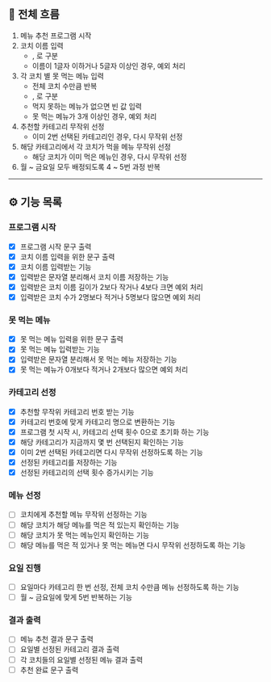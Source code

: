 ## 🎯 전체 흐름

1. 메뉴 추천 프로그램 시작  
2. 코치 이름 입력  
    - , 로 구분  
    - 이름이 1글자 이하거나 5글자 이상인 경우, 예외 처리  
3. 각 코치 별 못 먹는 메뉴 입력  
    - 전체 코치 수만큼 반복  
    - , 로 구분  
    - 먹지 못하는 메뉴가 없으면 빈 값 입력  
    - 못 먹는 메뉴가 3개 이상인 경우, 예외 처리  
4. 추천할 카테고리 무작위 선정  
    - 이미 2번 선택된 카테고리인 경우, 다시 무작위 선정  
5. 해당 카테고리에서 각 코치가 먹을 메뉴 무작위 선정  
    - 해당 코치가 이미 먹은 메뉴인 경우, 다시 무작위 선정  
6. 월 ~ 금요일 모두 배정되도록 4 ~ 5번 과정 반복  

---

## ⚙️ 기능 목록

### 프로그램 시작

- [x] 프로그램 시작 문구 출력
- [x] 코치 이름 입력을 위한 문구 출력
- [x] 코치 이름 입력받는 기능
- [x] 입력받은 문자열 분리해서 코치 이름 저장하는 기능
- [x] 입력받은 코치 이름 길이가 2보다 작거나 4보다 크면 예외 처리
- [x] 입력받은 코치 수가 2명보다 적거나 5명보다 많으면 예외 처리

### 못 먹는 메뉴

- [x] 못 먹는 메뉴 입력을 위한 문구 출력
- [x] 못 먹는 메뉴 입력받는 기능  
- [x] 입력받은 문자열 분리해서 못 먹는 메뉴 저장하는 기능  
- [x] 못 먹는 메뉴가 0개보다 적거나 2개보다 많으면 예외 처리  

### 카테고리 선정  

- [x] 추천할 무작위 카테고리 번호 받는 기능  
- [x] 카테고리 번호에 맞게 카테고리 명으로 변환하는 기능
- [x] 프로그램 첫 시작 시, 카테고리 선택 횟수 0으로 초기화 하는 기능
- [x] 해당 카테고리가 지금까지 몇 번 선택된지 확인하는 기능  
- [x] 이미 2번 선택된 카테고리면 다시 무작위 선정하도록 하는 기능  
- [x] 선정된 카테고리를 저장하는 기능  
- [x] 선정된 카테고리의 선택 횟수 증가시키는 기능  

### 메뉴 선정

- [ ] 코치에게 추천할 메뉴 무작위 선정하는 기능  
- [ ] 해당 코치가 해당 메뉴를 먹은 적 있는지 확인하는 기능  
- [ ] 해당 코치가 못 먹는 메뉴인지 확인하는 기능  
- [ ] 해당 메뉴를 먹은 적 있거나 못 먹는 메뉴면 다시 무작위 선정하도록 하는 기능  

### 요일 진행

- [ ] 요일마다 카테고리 한 번 선정, 전체 코치 수만큼 메뉴 선정하도록 하는 기능  
- [ ] 월 ~ 금요일에 맞게 5번 반복하는 기능  

### 결과 출력  

- [ ] 메뉴 추천 결과 문구 출력  
- [ ] 요일별 선정된 카테고리 결과 출력  
- [ ] 각 코치들의 요일별 선정된 메뉴 결과 출력  
- [ ] 추천 완료 문구 출력  
